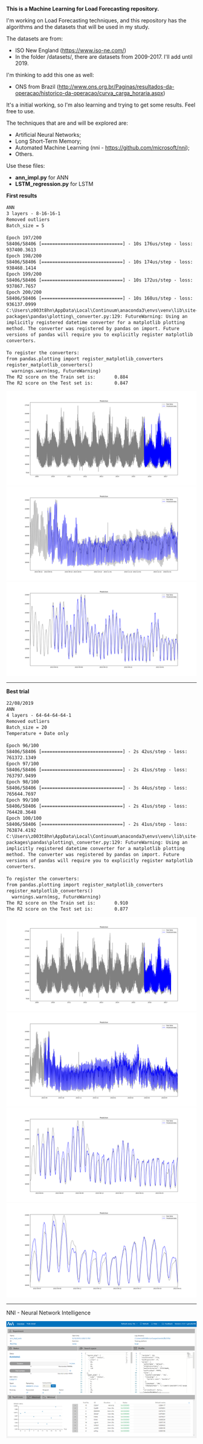 **This is a Machine Learning for Load Forecasting repository.**

I'm working on Load Forecasting techniques, and this repository has the algorithms and the datasets that will be used in my study.

The datasets are from:
- ISO New England (https://www.iso-ne.com/)
- In the folder /datasets/, there are datasets from 2009-2017. I'll add until 2019.

I'm thinking to add this one as well:
- ONS from Brazil (http://www.ons.org.br/Paginas/resultados-da-operacao/historico-da-operacao/curva_carga_horaria.aspx)

It's a initial working, so I'm also learning and trying to get some results. Feel free to use.

The techniques that are and will be explored are:
- Artificial Neural Networks;
- Long Short-Term Memory;
- Automated Machine Learning (nni - https://github.com/microsoft/nni);
- Others.

Use these files:
* **ann_impl.py** for ANN
* **LSTM_regression.py** for LSTM


**First results**
```
ANN
3 layers - 8-16-16-1
Removed outliers
Batch_size = 5

Epoch 197/200
58406/58406 [==============================] - 10s 176us/step - loss: 937400.3613
Epoch 198/200
58406/58406 [==============================] - 10s 174us/step - loss: 938468.1414
Epoch 199/200
58406/58406 [==============================] - 10s 172us/step - loss: 937867.7657
Epoch 200/200
58406/58406 [==============================] - 10s 168us/step - loss: 936137.0999
C:\Users\z003t8hn\AppData\Local\Continuum\anaconda3\envs\venv\lib\site-packages\pandas\plotting\_converter.py:129: FutureWarning: Using an implicitly registered datetime converter for a matplotlib plotting method. The converter was registered by pandas on import. Future versions of pandas will require you to explicitly register matplotlib converters.

To register the converters:
from pandas.plotting import register_matplotlib_converters
register_matplotlib_converters()
  warnings.warn(msg, FutureWarning)
The R2 score on the Train set is:       0.884
The R2 score on the Test set is:        0.847

```
![ANN_01](/results/ANN_2009-2017_zoomout_outliers12.png)
![ANN_02](/results/ANN_2009-2017_zoomout_outliers12_2.png)
![ANN_03](/results/ANN_2009-2017_zoomin_outliers12.png)


-------

**Best trial**

```
22/08/2019
ANN
4 layers - 64-64-64-64-1
Removed outliers
Batch_size = 20
Temperature + Date only

Epoch 96/100
58406/58406 [==============================] - 2s 42us/step - loss: 761372.1349
Epoch 97/100
58406/58406 [==============================] - 2s 41us/step - loss: 763797.9499
Epoch 98/100
58406/58406 [==============================] - 3s 44us/step - loss: 765644.7697
Epoch 99/100
58406/58406 [==============================] - 2s 41us/step - loss: 764428.3648
Epoch 100/100
58406/58406 [==============================] - 2s 41us/step - loss: 763874.4192
C:\Users\z003t8hn\AppData\Local\Continuum\anaconda3\envs\venv\lib\site-packages\pandas\plotting\_converter.py:129: FutureWarning: Using an implicitly registered datetime converter for a matplotlib plotting method. The converter was registered by pandas on import. Future versions of pandas will require you to explicitly register matplotlib converters.

To register the converters:
from pandas.plotting import register_matplotlib_converters
register_matplotlib_converters()
  warnings.warn(msg, FutureWarning)
The R2 score on the Train set is:       0.910
The R2 score on the Test set is:        0.877
```

![ANN_220819_01](/results/ANN_2009-2017_64_4layers.png)
![ANN_220819_02](/results/ANN_2009-2017_64_4layers_2.png)
![ANN_220819_03](/results/ANN_2009-2017_64_4layers_3.png)
![ANN_220819_04](/results/ANN_2009-2017_64_4layers_4.png)




----------------
NNI - Neural Network Intelligence

![ANN_100919](/results/ANN_2009-2017_NNI_100919.png)
